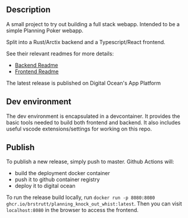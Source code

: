 ## Description

A small project to try out building a full stack webapp.
Intended to be a simple Planning Poker webapp.

Split into a Rust/Arctix backend and a Typescript/React frontend.

See their relevant readmes for more details:
- [Backend Readme](./backend/README.md)
- [Frontend Readme](./frontend/README.md)

The latest release is published on Digital Ocean's App Platform

## Dev environment

The dev environment is encapsulated in a devcontainer.
It provides the basic tools needed to build both frontend and backend.
It also includes useful vscode extensions/settings for working on this repo.

## Publish

To publish a new release, simply push to master. Github Actions will:
- build the deployment docker container
- push it to github container registry
- deploy it to digital ocean

To run the release build locally, run `docker run -p 8080:8080 ghcr.io/brstrutt/planning_knock_out_whist:latest`. Then you can visit `localhost:8080` in the browser to access the frontend.
